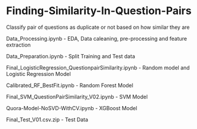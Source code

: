 # Finding-Similarity-In-Question-Pairs
Classify pair of questions as duplicate or not based on how similar they are

Data_Processing.ipynb - EDA, Data caleaning, pre-processing and feature extraction

Data_Preparation.ipynb - Split Training and Test data

Final_LogisticRegression_QuestionpairSimilarity.ipynb - Random model and Logistic Regression Model

Calibrated_RF_BestFit.ipynb - Random Forest Model

Final_SVM_QuestionPairSimilarity_V02.ipynb - SVM Model

Quora-Model-NoSVD-WithCV.ipynb - XGBoost Model

Final_Test_V01.csv.zip - Test Data
